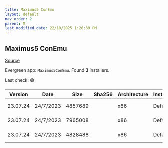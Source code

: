 ```yaml
---
title: Maximus5 ConEmu
layout: default
nav_order: 2
parent: M
last_modified_date: 22/10/2025 1:26:39 PM
---
```


## Maximus5 ConEmu

[Source](https://conemu.github.io/)

Evergreen app: `Maximus5ConEmu`. Found **3** installers.

Last check: 🟢

| Version  | Date      | Size    | Sha256 | Architecture | InstallerType | Type | URI                                                                                                                                                                                      |
| -------- | --------- | ------- | ------ | ------------ | ------------- | ---- | ---------------------------------------------------------------------------------------------------------------------------------------------------------------------------------------- |
| 23.07.24 | 24/7/2023 | 4857689 |        | x86          | Default       | 7z   | [https://github.com/ConEmu/ConEmu/releases/download/v23.07.24/ConEmuPack.230724.7z](https://github.com/ConEmu/ConEmu/releases/download/v23.07.24/ConEmuPack.230724.7z)                   |
| 23.07.24 | 24/7/2023 | 7965008 |        | x86          | Default       | exe  | [https://github.com/ConEmu/ConEmu/releases/download/v23.07.24/ConEmuSetup.230724.exe](https://github.com/ConEmu/ConEmu/releases/download/v23.07.24/ConEmuSetup.230724.exe)               |
| 23.07.24 | 24/7/2023 | 4828488 |        | x86          | Default       | exe  | [https://github.com/ConEmu/ConEmu/releases/download/v23.07.24/ConEmu_230724_English.paf.exe](https://github.com/ConEmu/ConEmu/releases/download/v23.07.24/ConEmu_230724_English.paf.exe) |
